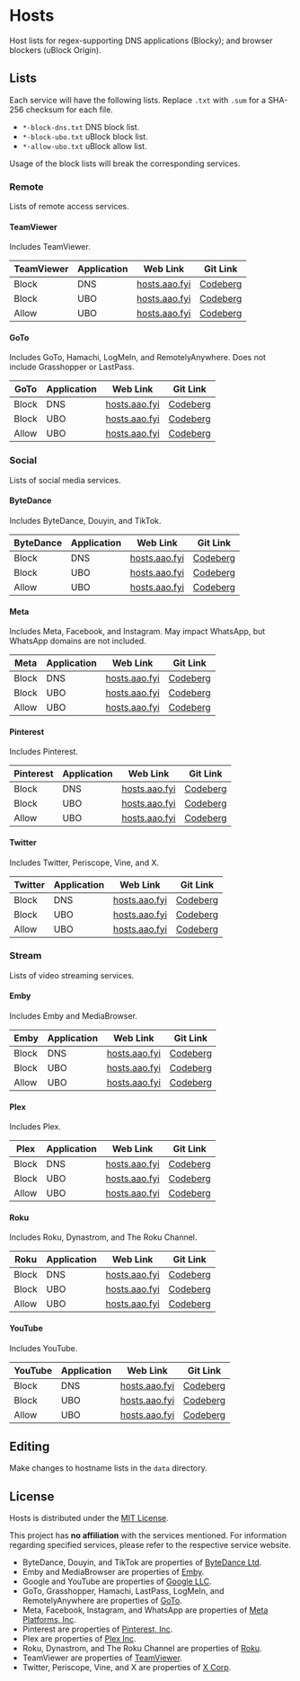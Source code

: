# Hosts
Host lists for regex-supporting DNS applications (Blocky); and browser blockers (uBlock Origin).

## Lists
Each service will have the following lists. Replace `.txt` with `.sum` for a SHA-256 checksum for each file.

+ `*-block-dns.txt` DNS block list.
+ `*-block-ubo.txt` uBlock block list.
+ `*-allow-ubo.txt` uBlock allow list.

Usage of the block lists will break the corresponding services.

### Remote
Lists of remote access services.

#### TeamViewer
Includes TeamViewer.

| TeamViewer | Application | Web Link | Git Link |
| --------- | ----------- | -------- | -------- |
| Block | DNS | [hosts.aao.fyi](https://hosts.aao.fyi/remote/teamviewer-block-dns.txt) | [Codeberg](https://codeberg.org/aao-fyi/hosts/raw/branch/main/static/remote/teamviewer-block-dns.txt) |
| Block | UBO | [hosts.aao.fyi](https://hosts.aao.fyi/remote/teamviewer-block-ubo.txt) | [Codeberg](https://codeberg.org/aao-fyi/hosts/raw/branch/main/static/remote/teamviewer-block-ubo.txt) |
| Allow | UBO | [hosts.aao.fyi](https://hosts.aao.fyi/remote/teamviewer-allow-ubo.txt) | [Codeberg](https://codeberg.org/aao-fyi/hosts/raw/branch/main/static/remote/teamviewer-allow-ubo.txt) |

#### GoTo
Includes GoTo, Hamachi, LogMeIn, and RemotelyAnywhere. Does not include Grasshopper or LastPass.

| GoTo | Application | Web Link | Git Link |
| --------- | ----------- | -------- | -------- |
| Block | DNS | [hosts.aao.fyi](https://hosts.aao.fyi/remote/goto-block-dns.txt) | [Codeberg](https://codeberg.org/aao-fyi/hosts/raw/branch/main/static/remote/goto-block-dns.txt) |
| Block | UBO | [hosts.aao.fyi](https://hosts.aao.fyi/remote/goto-block-ubo.txt) | [Codeberg](https://codeberg.org/aao-fyi/hosts/raw/branch/main/static/remote/goto-block-ubo.txt) |
| Allow | UBO | [hosts.aao.fyi](https://hosts.aao.fyi/remote/goto-allow-ubo.txt) | [Codeberg](https://codeberg.org/aao-fyi/hosts/raw/branch/main/static/remote/goto-allow-ubo.txt) |

### Social
Lists of social media services.

#### ByteDance
Includes ByteDance, Douyin, and TikTok.

| ByteDance | Application | Web Link | Git Link |
| --------- | ----------- | -------- | -------- |
| Block | DNS | [hosts.aao.fyi](https://hosts.aao.fyi/social/bytedance-block-dns.txt) | [Codeberg](https://codeberg.org/aao-fyi/hosts/raw/branch/main/static/social/bytedance-block-dns.txt) |
| Block | UBO | [hosts.aao.fyi](https://hosts.aao.fyi/social/bytedance-block-ubo.txt) | [Codeberg](https://codeberg.org/aao-fyi/hosts/raw/branch/main/static/social/bytedance-block-ubo.txt) |
| Allow | UBO | [hosts.aao.fyi](https://hosts.aao.fyi/social/bytedance-allow-ubo.txt) | [Codeberg](https://codeberg.org/aao-fyi/hosts/raw/branch/main/static/social/bytedance-allow-ubo.txt) |

#### Meta
Includes Meta, Facebook, and Instagram. May impact WhatsApp, but WhatsApp domains are not included.

| Meta | Application | Web Link | Git Link |
| ---- | ----------- | -------- | -------- |
| Block | DNS | [hosts.aao.fyi](https://hosts.aao.fyi/social/meta-block-dns.txt) | [Codeberg](https://codeberg.org/aao-fyi/hosts/raw/branch/main/static/social/meta-block-dns.txt) |
| Block | UBO | [hosts.aao.fyi](https://hosts.aao.fyi/social/meta-block-ubo.txt) | [Codeberg](https://codeberg.org/aao-fyi/hosts/raw/branch/main/static/social/meta-block-ubo.txt) |
| Allow | UBO | [hosts.aao.fyi](https://hosts.aao.fyi/social/meta-allow-ubo.txt) | [Codeberg](https://codeberg.org/aao-fyi/hosts/raw/branch/main/static/social/meta-allow-ubo.txt) |

#### Pinterest
Includes Pinterest.

| Pinterest | Application | Web Link | Git Link |
| --------- | ----------- | -------- | -------- |
| Block | DNS | [hosts.aao.fyi](https://hosts.aao.fyi/social/pinterest-block-dns.txt) | [Codeberg](https://codeberg.org/aao-fyi/hosts/raw/branch/main/static/social/pinterest-block-dns.txt) |
| Block | UBO | [hosts.aao.fyi](https://hosts.aao.fyi/social/pinterest-block-ubo.txt) | [Codeberg](https://codeberg.org/aao-fyi/hosts/raw/branch/main/static/social/pinterest-block-ubo.txt) |
| Allow | UBO | [hosts.aao.fyi](https://hosts.aao.fyi/social/pinterest-allow-ubo.txt) | [Codeberg](https://codeberg.org/aao-fyi/hosts/raw/branch/main/static/social/pinterest-allow-ubo.txt) |

#### Twitter
Includes Twitter, Periscope, Vine, and X.

| Twitter | Application | Web Link | Git Link |
| ------- | ----------- | -------- | -------- |
| Block | DNS | [hosts.aao.fyi](https://hosts.aao.fyi/social/twitter-block-dns.txt) | [Codeberg](https://codeberg.org/aao-fyi/hosts/raw/branch/main/static/social/twitter-block-dns.txt) |
| Block | UBO | [hosts.aao.fyi](https://hosts.aao.fyi/social/twitter-block-ubo.txt) | [Codeberg](https://codeberg.org/aao-fyi/hosts/raw/branch/main/static/social/twitter-block-ubo.txt) |
| Allow | UBO | [hosts.aao.fyi](https://hosts.aao.fyi/social/twitter-allow-ubo.txt) | [Codeberg](https://codeberg.org/aao-fyi/hosts/raw/branch/main/static/social/twitter-allow-ubo.txt) |

### Stream
Lists of video streaming services.

#### Emby
Includes Emby and MediaBrowser.

| Emby | Application | Web Link | Git Link |
| ---- | ----------- | -------- | -------- |
| Block | DNS | [hosts.aao.fyi](https://hosts.aao.fyi/stream/emby-block-dns.txt) | [Codeberg](https://codeberg.org/aao-fyi/hosts/raw/branch/main/static/stream/emby-block-dns.txt) |
| Block | UBO | [hosts.aao.fyi](https://hosts.aao.fyi/stream/emby-block-ubo.txt) | [Codeberg](https://codeberg.org/aao-fyi/hosts/raw/branch/main/static/stream/emby-block-ubo.txt) |
| Allow | UBO | [hosts.aao.fyi](https://hosts.aao.fyi/stream/emby-allow-ubo.txt) | [Codeberg](https://codeberg.org/aao-fyi/hosts/raw/branch/main/static/stream/emby-allow-ubo.txt) |

#### Plex
Includes Plex.

| Plex | Application | Web Link | Git Link |
| ---- | ----------- | -------- | -------- |
| Block | DNS | [hosts.aao.fyi](https://hosts.aao.fyi/stream/plex-block-dns.txt) | [Codeberg](https://codeberg.org/aao-fyi/hosts/raw/branch/main/static/stream/plex-block-dns.txt) |
| Block | UBO | [hosts.aao.fyi](https://hosts.aao.fyi/stream/plex-block-ubo.txt) | [Codeberg](https://codeberg.org/aao-fyi/hosts/raw/branch/main/static/stream/plex-block-ubo.txt) |
| Allow | UBO | [hosts.aao.fyi](https://hosts.aao.fyi/stream/plex-allow-ubo.txt) | [Codeberg](https://codeberg.org/aao-fyi/hosts/raw/branch/main/static/stream/plex-allow-ubo.txt) |

#### Roku
Includes Roku, Dynastrom, and The Roku Channel.

| Roku | Application | Web Link | Git Link |
| ---- | ----------- | -------- | -------- |
| Block | DNS | [hosts.aao.fyi](https://hosts.aao.fyi/stream/roku-block-dns.txt) | [Codeberg](https://codeberg.org/aao-fyi/hosts/raw/branch/main/static/stream/roku-block-dns.txt) |
| Block | UBO | [hosts.aao.fyi](https://hosts.aao.fyi/stream/roku-block-ubo.txt) | [Codeberg](https://codeberg.org/aao-fyi/hosts/raw/branch/main/static/stream/roku-block-ubo.txt) |
| Allow | UBO | [hosts.aao.fyi](https://hosts.aao.fyi/stream/roku-allow-ubo.txt) | [Codeberg](https://codeberg.org/aao-fyi/hosts/raw/branch/main/static/stream/roku-allow-ubo.txt) |

#### YouTube
Includes YouTube.

| YouTube | Application | Web Link | Git Link |
| ------- | ----------- | -------- | -------- |
| Block | DNS | [hosts.aao.fyi](https://hosts.aao.fyi/stream/youtube-block-dns.txt) | [Codeberg](https://codeberg.org/aao-fyi/hosts/raw/branch/main/static/stream/youtube-block-dns.txt) |
| Block | UBO | [hosts.aao.fyi](https://hosts.aao.fyi/stream/youtube-block-ubo.txt) | [Codeberg](https://codeberg.org/aao-fyi/hosts/raw/branch/main/static/stream/youtube-block-ubo.txt) |
| Allow | UBO | [hosts.aao.fyi](https://hosts.aao.fyi/stream/youtube-allow-ubo.txt) | [Codeberg](https://codeberg.org/aao-fyi/hosts/raw/branch/main/static/stream/youtube-allow-ubo.txt) |

## Editing
Make changes to hostname lists in the `data` directory.

## License
Hosts is distributed under the [MIT License](https://codeberg.org/aao-fyi/hosts/src/branch/main/LICENSE).

This project has **no affiliation** with the services mentioned. For information regarding specified services, please refer to the respective service website.

+ ByteDance, Douyin, and TikTok are properties of [ByteDance Ltd](https://bytedance.com/).
+ Emby and MediaBrowser are properties of [Emby](https://emby.media/).
+ Google and YouTube are properties of [Google LLC](https://google.com/).
+ GoTo, Grasshopper, Hamachi, LastPass, LogMeIn, and RemotelyAnywhere are properties of [GoTo](https://goto.com/).
+ Meta, Facebook, Instagram, and WhatsApp are properties of [Meta Platforms, Inc](https://meta.com/).
+ Pinterest are properties of [Pinterest, Inc](https://pinterest.com/).
+ Plex are properties of [Plex Inc](https://plex.tv/).
+ Roku, Dynastrom, and The Roku Channel are properties of [Roku](https://roku.com/).
+ TeamViewer are properties of [TeamViewer](https://teamviewer.com/).
+ Twitter, Periscope, Vine, and X are properties of [X Corp](https://x.com/).
